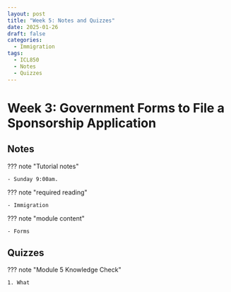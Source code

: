 ```yaml
---
layout: post
title: "Week 5: Notes and Quizzes"
date: 2025-01-26
draft: false
categories:
  - Immigration
tags:
  - ICL850
  - Notes
  - Quizzes
---
```


# Week 3: Government Forms to File a Sponsorship Application

## Notes

??? note "Tutorial notes"

    - Sunday 9:00am.

??? note "required reading"

    - Immigration

??? note "module content"

    - Forms

## Quizzes

??? note "Module 5 Knowledge Check"

    1. What
